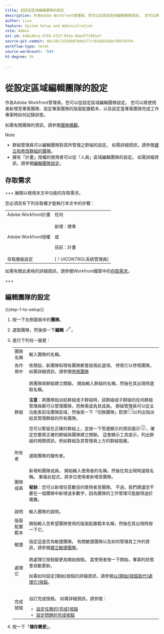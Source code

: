 ```yaml
---
title: 從設定區域編輯團隊的設定
description: 作為Adobe Workfront管理員，您可以從設定區域編輯團隊設定。 您可以將使用者新增至專案團隊、設定專案團隊的版面配置範本，以及設定當專案團隊完成工作專案時如何記錄狀態。
author: Lisa
feature: System Setup and Administration
role: Admin
exl-id: 648a36ce-5793-472f-9fee-9dedf71991ef
source-git-commit: 0bc2817255b8879de377c3916bb36be760f28f4c
workflow-type: tm+mt
source-wordcount: '594'
ht-degree: 3%

---
```


# 從設定區域編輯團隊的設定

作為Adobe Workfront管理員，您可以從設定區域編輯團隊設定。 您可以將使用者新增至專案團隊、設定專案團隊的版面配置範本，以及設定當專案團隊完成工作專案時如何記錄狀態。

如需有關團隊的資訊，請參閱[團隊概觀](../../../people-teams-and-groups/create-and-manage-teams/teams-overview.md)。

>[!NOTE]
>
>* 群組管理員可以編輯團隊對其所管理之群組的設定。 如需詳細資訊，請參閱[建立和修改群組的團隊](../../../administration-and-setup/manage-groups/work-with-group-objects/create-and-modify-a-groups-teams.md)。
>* 擁有「計畫」授權的使用者可以從「人員」區域編輯團隊的設定。 如需詳細資訊，請參閱[編輯團隊設定](../../../people-teams-and-groups/create-and-manage-teams/edit-team-settings.md)。
>

## 存取需求

+++ 展開以檢視本文中功能的存取需求。

您必須具有下列存取權才能執行本文中的步驟：

<table style="table-layout:auto"> 
 <col> 
 <col> 
 <tbody> 
  <tr> 
   <td role="rowheader">Adobe Workfront計畫</td> 
   <td>任何</td> 
  </tr> 
  <tr> 
  <tr> 
   <td role="rowheader">Adobe Workfront授權</td> 
   <td><p>新增：標準</p>
       <p>或</p>
       <p>目前：計畫</p></td>
  </tr> 
  </tr> 
  <tr> 
   <td role="rowheader">存取層級設定</td> 
   <td>[！UICONTROL系統管理員]</td>
  </tr> 
 </tbody> 
</table>

如需有關此表格的詳細資訊，請參閱Workfront檔案中的[存取需求](/help/quicksilver/administration-and-setup/add-users/access-levels-and-object-permissions/access-level-requirements-in-documentation.md)。

+++

## 編輯團隊的設定

{{step-1-to-setup}}

1. 按一下左側面板中的&#x200B;**團隊**。
1. 選取團隊，然後按一下&#x200B;**編輯** ![](assets/edit-icon.png)。

1. 進行下列任一變更：

   <table style="table-layout:auto"> 
    <col> 
    <col> 
    <tbody> 
     <tr> 
      <td role="rowheader">團隊名稱</td> 
      <td>輸入團隊的名稱。</td> 
     </tr>
      <tr data-mc-conditions="QuicksilverOrClassic.Draft mode"> 
       <td role="rowheader">為作用中 </td> 
       <td>依預設，新團隊和現有團隊都會啟用此選項。 停用它以停用團隊。 如需詳細資訊，請參閱<a href="../../../people-teams-and-groups/create-and-manage-teams/deactivate-a-team.md" class="MCXref xref">停用團隊</a> </td> 
      </tr>
     <tr> 
      <td role="rowheader">群組</td> 
      <td> <p>將團隊與群組建立關聯。 開始輸入群組的名稱，然後在其出現時選取名稱。</p> <p><b>注意</b>：將團隊指派給群組或子群組時，該群組或子群組的任何群組管理員都可以管理團隊，而無需成為其成員。 群組管理員可以從主功能表前往團隊區域，然後按一下「切換團隊」箭頭<img src="assets/switch-team-icon.png" alt="切換群組圖示">以列出指派給其管理群組的所有團隊。</p> <p>您可以暫留在正確的群組上，並按一下旁邊顯示的資訊圖示<img src="assets/info-icon.png">，確定您要將正確的群組與團隊建立關聯。 這會顯示工具提示，列出群組的相關資訊，例如群組及其管理員上方的群組階層。</p> </td> 
     </tr> 
     <tr> 
      <td role="rowheader">所有者</td> 
      <td>選取團隊的擁有者。</td> 
     </tr> 
     <tr> 
      <td role="rowheader">團隊成員</td> 
      <td> <p>新增和團隊成員。 開始輸入使用者的名稱，然後在其出現時選取名稱。 重複此程式，將多位使用者新增至團隊。</p> 
      <p><b>秘訣</b>：您可以新增任意數目的使用者至團隊。 不過，我們建議您不要在一個團隊中新增過多數字，因為團隊的工作管理可能變得過於複雜。</p> </td> 
     </tr> 
     <tr> 
      <td role="rowheader">說明</td> 
      <td>輸入團隊的說明。</td> 
     </tr> 
     <tr> 
      <td role="rowheader">版面配置範本</td> 
      <td> <p>開始輸入您希望團隊使用的版面配置範本名稱，然後在其出現時按一下它。</p> </td> 
     </tr> 
     <tr> 
      <td role="rowheader">敏捷</td> 
      <td>指定這是否為敏捷團隊。 有關敏捷團隊以及如何管理其工作的資訊，請參閱<a href="../../../agile/get-started-with-agile-in-workfront/create-an-agile-team.md" class="MCXref xref">建立敏捷團隊</a>。</td> 
     </tr> 
     <tr data-mc-conditions=""> 
      <td role="rowheader">處理它</td> 
      <td> <p>將處理它按鈕變更為開始按鈕。 當使用者按一下開始，專案的狀態會自動更新。</p> <p>如需如何設定[開始]按鈕的詳細資訊，請參閱<a href="../../../people-teams-and-groups/create-and-manage-teams/work-on-it-button-to-start-button.md" class="MCXref xref">以[開始]按鈕取代[處理它]按鈕</a>。</p> </td> 
     </tr> 
     <tr> 
      <td role="rowheader">完成按鈕</td> 
      <td> <p>自訂完成按鈕。 如需詳細資訊，請參閱：</p> 
       <ul> 
        <li><a href="../../../people-teams-and-groups/create-and-manage-teams/configure-the-done-button-for-tasks.md" class="MCXref xref">設定任務的[完成]按鈕</a> </li> 
        <li><a href="../../../people-teams-and-groups/create-and-manage-teams/configure-the-done-button-for-issues.md" class="MCXref xref">設定問題的完成按鈕</a> </li> 
       </ul> </td> 
     </tr> 
    </tbody> 
   </table>

1. 按一下「**儲存變更**」。
